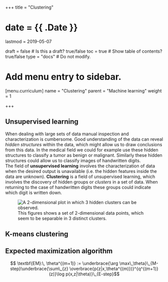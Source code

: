 +++
title = "Clustering"

# date = {{ .Date }}
lastmod = 2019-05-07

draft = false  # Is this a draft? true/false
toc = true  # Show table of contents? true/false
type = "docs"  # Do not modify.

# Add menu entry to sidebar.
[menu.curriculum]
  name = "Clustering"
  parent = "Machine learning"
  weight = 1

+++

## Unsupervised learning
When dealing with large sets of data manual inspection and characterization is cumbersome. Good understanding of the data can reveal _hidden structures_ within the data, which might allow us to draw conclusions from this data. In the medical field we could for example use these hidden structures to classify a tumor as benign or malignant. Similarly these hidden structures could allow us to classify images of handwritten digits. \
The field of **unsupervised learning** involves the characterization of data when the desired output is unavailable (i.e. the hidden features inside the data are unknown). **Clustering** is a field of unsupervised learning, which involves the discovery of hidden groups or *clusters* in a set of data. When returning to the case of handwritten digits these groups could indicate which digit is written down.

<figure>
<img
    src="/../files/7.Images/clusters.svg"
    alt="A 2-dimensional plot in which 3 hidden clusters can be observed."
/>
<figcaption>
This figures shows a set of 2-dimensional data points, which seem to be separable in 3 distinct clusters.
</figcaption>
</figure>


## K-means clustering


## Expected maximization algorithm

$$ \textbf{EM}:\, \theta^{(m+1)} := \underbrace{\arg \max\_\theta}\_{M-step}\underbrace{\sum\_{z} \overbrace{p(z|x,\theta^{(m)})}^{q^{(m+1)}(z)}\log p(x,z|\theta)}\_{E-step}$$
